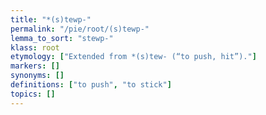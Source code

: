 ```yaml
---
title: "*(s)tewp-"
permalink: "/pie/root/(s)tewp-"
lemma_to_sort: "stewp-"
klass: root
etymology: ["Extended from *(s)tew- (“to push, hit”)."]
markers: []
synonyms: []
definitions: ["to push", "to stick"]
topics: []
---
```


